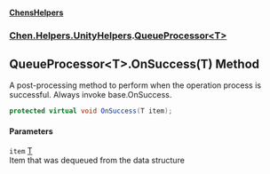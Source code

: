 
#### [ChensHelpers](./index 'index')

### [Chen.Helpers.UnityHelpers](./Chen-Helpers-UnityHelpers 'Chen.Helpers.UnityHelpers').[QueueProcessor&lt;T&gt;](./Chen-Helpers-UnityHelpers-QueueProcessor-T- 'Chen.Helpers.UnityHelpers.QueueProcessor&lt;T&gt;')

## QueueProcessor&lt;T&gt;.OnSuccess(T) Method
A post-processing method to perform when the operation process is successful. Always invoke base.OnSuccess.  
```csharp
protected virtual void OnSuccess(T item);
```

#### Parameters
<a name='Chen-Helpers-UnityHelpers-QueueProcessor-T--OnSuccess(T)-item'></a>
`item` [T](./Chen-Helpers-UnityHelpers-QueueProcessor-T-#Chen-Helpers-UnityHelpers-QueueProcessor-T--T 'Chen.Helpers.UnityHelpers.QueueProcessor&lt;T&gt;.T')  
Item that was dequeued from the data structure  
  
